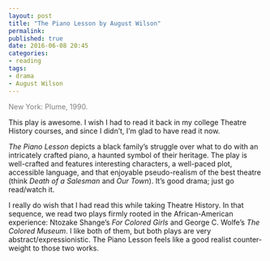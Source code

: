 ```yaml
---
layout: post
title: "The Piano Lesson by August Wilson"
permalink:
published: true
date: 2016-06-08 20:45
categories:
- reading
tags:
- drama
- August Wilson
---
```


<p style="color: gray;">New York: Plume, 1990.</p>

This play is awesome. I wish I had to read it back in my college Theatre History courses, and since I didn’t, I’m glad to have read it now.

*The Piano Lesson* depicts a black family’s struggle over what to do with an intricately crafted piano, a haunted symbol of their heritage. The play is well-crafted and features interesting characters, a well-paced plot, accessible language, and that enjoyable pseudo-realism of the best theatre (think *Death of a Salesman* and *Our Town*). It’s good drama; just go read/watch it.

I really do wish that I had read this while taking Theatre History. In that sequence, we read two plays firmly rooted in the African-American experience: Ntozake Shange’s *For Colored Girls* and George C. Wolfe’s *The Colored Museum*. I like both of them, but both plays are very abstract/expressionistic. The Piano Lesson feels like a good realist counter-weight to those two works.
